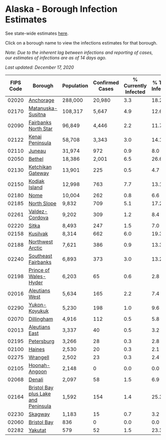 # Alaska - Borough Infection Estimates

See state-wide estimates [here](/infections/us-ak).

Click on a borough name to view the infections estimates for that borough.

*Note: Due to the inherent lag between infections and reporting of cases, our estimates of infections are as of 14 days ago.*

*Last updated: December 17, 2020*

|   FIPS Code |                                                                    Borough |   Population |   Confirmed Cases |   % Currently Infected |   % Total Infected |
|-------------|----------------------------------------------------------------------------|--------------|-------------------|------------------------|--------------------|
|       02020 |                                                     [Anchorage](anchorage) |      288,000 |            20,980 |                    3.3 |               18.2 |
|       02170 |                                     [Matanuska-Susitna](matanuska-susitna) |      108,317 |             5,647 |                    4.9 |               12.6 |
|       02090 |                               [Fairbanks North Star](fairbanks-north-star) |       96,849 |             4,446 |                    2.2 |               11.7 |
|       02122 |                                         [Kenai Peninsula](kenai-peninsula) |       58,708 |             3,343 |                    3.0 |               14.1 |
|       02110 |                                                           [Juneau](juneau) |       31,974 |               972 |                    0.9 |                8.0 |
|       02050 |                                                           [Bethel](bethel) |       18,386 |             2,001 |                    6.5 |               26.6 |
|       02130 |                                     [Ketchikan Gateway](ketchikan-gateway) |       13,901 |               225 |                    0.5 |                4.7 |
|       02150 |                                             [Kodiak Island](kodiak-island) |       12,998 |               763 |                    7.7 |               13.1 |
|       02180 |                                                               [Nome](nome) |       10,004 |               262 |                    0.8 |                6.6 |
|       02185 |                                                 [North Slope](north-slope) |        9,832 |               709 |                    5.1 |               17.2 |
|       02261 |                                           [Valdez-Cordova](valdez-cordova) |        9,202 |               309 |                    1.2 |                8.4 |
|       02220 |                                                             [Sitka](sitka) |        8,493 |               247 |                    1.5 |                7.0 |
|       02158 |                                                       [Kusilvak](kusilvak) |        8,314 |               662 |                    6.0 |               19.3 |
|       02188 |                                       [Northwest Arctic](northwest-arctic) |        7,621 |               386 |                    0.9 |               13.3 |
|       02240 |                                 [Southeast Fairbanks](southeast-fairbanks) |        6,893 |               373 |                    3.0 |               13.2 |
|       02198 |                             [Prince of Wales-Hyder](prince-of-wales-hyder) |        6,203 |                65 |                    0.6 |                2.8 |
|       02016 |                                           [Aleutians West](aleutians-west) |        5,634 |               165 |                    2.2 |                7.4 |
|       02290 |                                             [Yukon-Koyukuk](yukon-koyukuk) |        5,230 |               198 |                    1.0 |                9.6 |
|       02070 |                                                   [Dillingham](dillingham) |        4,916 |               112 |                    0.5 |                5.8 |
|       02013 |                                           [Aleutians East](aleutians-east) |        3,337 |                40 |                    0.5 |                3.2 |
|       02195 |                                                   [Petersburg](petersburg) |        3,266 |                28 |                    0.3 |                2.8 |
|       02100 |                                                           [Haines](haines) |        2,530 |                20 |                    0.3 |                2.1 |
|       02275 |                                                       [Wrangell](wrangell) |        2,502 |                23 |                    0.3 |                2.4 |
|       02105 |                                             [Hoonah-Angoon](hoonah-angoon) |        2,148 |                 0 |                    0.0 |                0.0 |
|       02068 |                                                           [Denali](denali) |        2,097 |                58 |                    1.5 |                6.9 |
|       02164 | [Bristol Bay plus Lake and Peninsula](bristol-bay-plus-lake-and-peninsula) |        1,592 |               154 |                    1.4 |               25.3 |
|       02230 |                                                         [Skagway](skagway) |        1,183 |                15 |                    0.7 |                3.2 |
|       02060 |                                                 [Bristol Bay](bristol-bay) |          836 |                 0 |                    0.0 |                0.0 |
|       02282 |                                                         [Yakutat](yakutat) |          579 |                52 |                    1.5 |               23.3 |